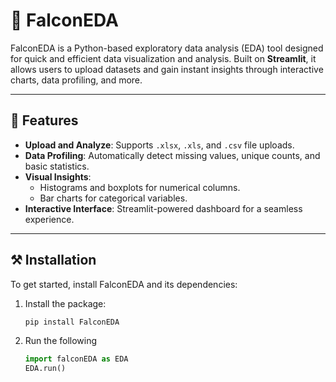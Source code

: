 # 🦅 FalconEDA 

FalconEDA is a Python-based exploratory data analysis (EDA) tool designed for quick and efficient data visualization and analysis. Built on **Streamlit**, it allows users to upload datasets and gain instant insights through interactive charts, data profiling, and more.

---

## 🚀 Features

- **Upload and Analyze**: Supports `.xlsx`, `.xls`, and `.csv` file uploads.
- **Data Profiling**: Automatically detect missing values, unique counts, and basic statistics.
- **Visual Insights**:
  - Histograms and boxplots for numerical columns.
  - Bar charts for categorical variables.
- **Interactive Interface**: Streamlit-powered dashboard for a seamless experience.

---

## ⚒️ Installation

To get started, install FalconEDA and its dependencies:

1. Install the package:
   ```bash
   pip install FalconEDA
   ```


2. Run the following
    ```python
    import falconEDA as EDA
    EDA.run()
    ```

